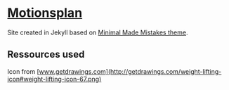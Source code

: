 # [Motionsplan](http://motionsplan.dk)

Site created in Jekyll based on [Minimal Made Mistakes theme](https://github.com/mmistakes/minimal-mistakes).

## Ressources used

Icon from [www.getdrawings.com](http://getdrawings.com/weight-lifting-icon#weight-lifting-icon-67.png)